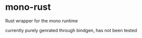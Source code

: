 # mono-rust
Rust wrapper for the mono runtime

currently purely genrated through bindgen, has not been tested
